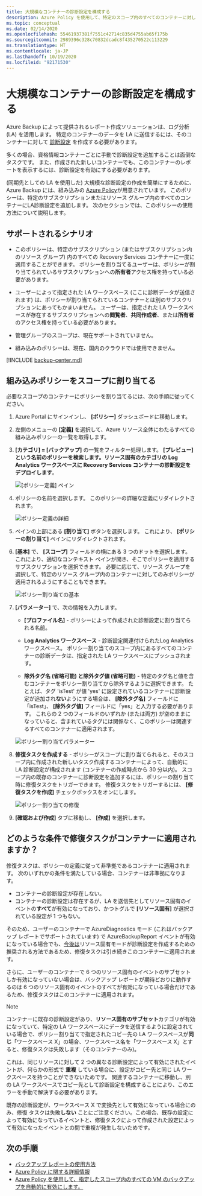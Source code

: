 ```yaml
---
title: 大規模なコンテナーの診断設定を構成する
description: Azure Policy を使用して、特定のスコープ内のすべてのコンテナーに対してログ分析診断設定を構成します
ms.topic: conceptual
ms.date: 02/14/2020
ms.openlocfilehash: 55461937381f7551c42714c835d4755ab65f175b
ms.sourcegitcommit: 2989396c328c70832dcadc8f435270522c113229
ms.translationtype: HT
ms.contentlocale: ja-JP
ms.lasthandoff: 10/19/2020
ms.locfileid: "92171530"
---
```

# <a name="configure-vault-diagnostics-settings-at-scale"></a>大規模なコンテナーの診断設定を構成する

Azure Backup によって提供されるレポート作成ソリューションは、ログ分析 (LA) を活用します。 特定のコンテナーのデータを LA に送信するには、そのコンテナーに対して [診断設定](./backup-azure-diagnostic-events.md) を作成する必要があります。

多くの場合、資格情報コンテナーごとに手動で診断設定を追加することは面倒なタスクです。 また、作成された新しいコンテナーでも、このコンテナーのレポートを表示するには、診断設定を有効にする必要があります。

(同期先としての LA を使用した) 大規模な診断設定の作成を簡単にするために、Azure Backup には、組み込みの [Azure Policy](../governance/policy/index.yml)が用意されています。 このポリシーは、特定のサブスクリプションまたはリソース グループ内のすべてのコンテナーにLA診断設定を追加します。 次のセクションでは、このポリシーの使用方法について説明します。

## <a name="supported-scenarios"></a>サポートされるシナリオ

* このポリシーは、特定のサブスクリプション (またはサブスクリプション内のリソース グループ) 内のすべての Recovery Services コンテナーに一度に適用することができます。 ポリシーを割り当てるユーザーは、ポリシーが割り当てられているサブスクリプションへの**所有者**アクセス権を持っている必要があります。

* ユーザーによって指定された LA ワークスペース (ここに診断データが送信されます) は、ポリシーが割り当てられているコンテナーとは別のサブスクリプションにあってもかまいません。 ユーザーは、指定された LA ワークスペースが存在するサブスクリプションへの**閲覧者**、**共同作成者**、または**所有者**のアクセス権を持っている必要があります。

* 管理グループのスコープは、現在サポートされていません。

* 組み込みのポリシーは、現在、国内のクラウドでは使用できません。

[!INCLUDE [backup-center.md](../../includes/backup-center.md)]

## <a name="assigning-the-built-in-policy-to-a-scope"></a>組み込みポリシーをスコープに割り当てる

必要なスコープのコンテナーにポリシーを割り当てるには、次の手順に従ってください。

1. Azure Portal にサインインし、 **[ポリシー]** ダッシュボードに移動します。
2. 左側のメニューの **[定義]** を選択して、Azure リソース全体にわたるすべての組み込みポリシーの一覧を取得します。
3. **[カテゴリ] = [バックアップ]** の一覧をフィルター処理します。 **[プレビュー] という名前のポリシーを検索します。リソース固有のカテゴリの Log Analytics ワークスペースに Recovery Services コンテナーの診断設定をデプロイします**。

    ![[ポリシー定義] ペイン](./media/backup-azure-policy-configure-diagnostics/policy-definition-blade.png)

4. ポリシーの名前を選択します。 このポリシーの詳細な定義にリダイレクトされます。

    ![ポリシー定義の詳細](./media/backup-azure-policy-configure-diagnostics/detailed-policy-definition.png)

5. ペインの上部にある **[割り当て]** ボタンを選択します。 これにより、 **[ポリシーの割り当て]** ペインにリダイレクトされます。

6. **[基本]** で、 **[スコープ]** フィールドの横にある 3 つのドットを選択します。 これにより、適切なコンテキスト ペインが開き、そこでポリシーを適用するサブスクリプションを選択できます。 必要に応じて、リソース グループを選択して、特定のリソース グループ内のコンテナーに対してのみポリシーが適用されるようにすることもできます。

    ![ポリシー割り当ての基本](./media/backup-azure-policy-configure-diagnostics/policy-assignment-basics.png)

7. **[パラメーター]** で、次の情報を入力します。

    * **[プロファイル名]** - ポリシーによって作成された診断設定に割り当てられる名前。
    * **Log Analytics ワークスペース** - 診断設定関連付けられたLog Analytics ワークスペース。 ポリシー割り当てのスコープ内にあるすべてのコンテナーの診断データは、指定された LA ワークスペースにプッシュされます。

    * **除外タグ名 (省略可能) と除外タグ値 (省略可能)** - 特定のタグ名と値を含むコンテナーをポリシー割り当てから除外するように選択できます。 たとえば、タグ 'isTest' が値 'yes' に設定されているコンテナーに診断設定が追加され**ない**ようにする場合は、 **[除外タグ名]** フィールドに「isTest」、 **[除外タグ値]** フィールドに「yes」と入力する必要があります。 これらの 2 つのフィールドのいずれか (または両方) が空のままになっていると、含まれているタグには関係なく、このポリシーは関連するすべてのコンテナーに適用されます。

    ![ポリシー割り当てパラメーター](./media/backup-azure-policy-configure-diagnostics/policy-assignment-parameters.png)

8. **修復タスクを作成する** - ポリシーがスコープに割り当てられると、そのスコープ内に作成された新しいタスク作成するコンテナーによって、自動的に LA 診断設定が構成されます (コンテナーの作成時点から 30 分以内)。 スコープ内の既存のコンテナーに診断設定を追加するには、ポリシーの割り当て時に修復タスクをトリガーできます。 修復タスクをトリガーするには、 **[修復タスクを作成]** チェックボックスをオンにします。

    ![ポリシー割り当ての修復](./media/backup-azure-policy-configure-diagnostics/policy-assignment-remediation.png)

9. **[確認および作成]** タブに移動し、 **[作成]** を選択します。

## <a name="under-what-conditions-will-the-remediation-task-apply-to-a-vault"></a>どのような条件で修復タスクがコンテナーに適用されますか？

修復タスクは、ポリシーの定義に従って非準拠であるコンテナーに適用されます。 次のいずれかの条件を満たしている場合、コンテナーは非準拠になります。

* コンテナーの診断設定が存在しない。
* コンテナーの診断設定は存在するが、LA を送信先としてリソース固有のイベントの**すべて**が有効になっており、かつトグルで **[リソース固有]** が選択されている設定が 1 つもない。

そのため、ユーザーのコンテナーで AzureDiagnostics モード (これはバックアップ レポートでサポートされています) で AzureBackupReport イベントが有効になっている場合でも、[今後は](./backup-azure-diagnostic-events.md#legacy-event)リソース固有モードが診断設定を作成するための推奨される方法であるため、修復タスクは引き続きこのコンテナーに適用されます。

さらに、ユーザーのコンテナーで 6 つのリソース固有のイベントのサブセットしか有効になっていない場合は、バックアップ レポートが期待どおりに動作するのは 6 つのリソース固有のイベントのすべてが有効になっている場合だけであるため、修復タスクはこのコンテナーに適用されます。

> [!NOTE]
>
> コンテナーに既存の診断設定があり、**リソース固有のサブセット**カテゴリが有効になっていて、特定の LA ワークスペースにデータを送信するように設定されている場合で、ポリシー割り当てで指定されたコピー先の LA ワークスペースが**同じ**「ワークスペース X」の場合、ワークスペース名を「ワークスペース X」とすると、修復タスクは失敗します（そのコンテナーのみ)。
>
>これは、同じリソースに対して 2 つの異なる診断設定によって有効にされたイベントが、何らかの形式で **重複** している場合に、設定がコピー先と同じ LA ワークスペースを持つことができないためです。 関連するコンテナーに移動し、別の LA ワークスペースでコピー先として診断設定を構成することにより、このエラーを手動で解決する必要があります。
>
> 既存の診断設定が、ワークスペース X で変換先として有効になっている場合にのみ、修復 タスクは失敗**しない** ことにご注意ください。この場合、既存の設定によって有効になっているイベントと、修復タスクによって作成された設定によって有効になったイベントとの間で重複が発生しないためです。

## <a name="next-steps"></a>次の手順

* [バックアップ レポートの使用方法](./configure-reports.md)
* [Azure Policy に関する詳細情報](../governance/policy/index.yml)
* [Azure Policy を使用して、指定したスコープ内のすべての VM のバックアップを自動的に有効にします。](./backup-azure-auto-enable-backup.md)
